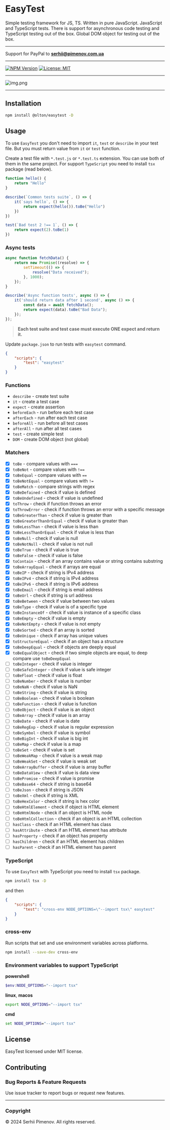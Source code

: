 # EasyTest

Simple testing framework for JS, TS. 
Written in pure JavaScript. 
JavaScript and TypeScript tests. 
There is support for asynchronous code testing and TypeScript testing out of the box.
Global DOM object for testing out of the box.

---

Support for PayPal to **serhii@pimenov.com.ua**

---

[![NPM Version](https://img.shields.io/npm/v/@olton/easytest)](https://www.npmjs.com/package/@olton/easytest)
[![License: MIT](https://img.shields.io/badge/License-MIT-blue.svg?color=7852a9)](https://opensource.org/licenses/MIT)

---

![img.png](img.png)

---

## Installation

```bash
npm install @olton/easytest -D
```

## Usage

To use `EasyTest` you don't need to import `it`, `test` or `describe` in your test file.
But you must return value from `it` or `test` function.


Create a test file with `*.test.js` or `*.test.ts` extension.
You can use both of them in the same project.
For support `TypeScript` you need to install `tsx` package (read below).
```javascript
function hello() {
    return "Hello"
}

describe(`Common tests suite`, () => {
    it(`says hello`, () => {
        return expect(hello()).toBe("Hello")
    })
})

test(`Bad test 2 !== 1`, () => {
    return expect(2).toBe(1)
})

```

### Async tests
```javascript
async function fetchData() {
    return new Promise((resolve) => {
        setTimeout(() => {
            resolve("Data received");
        }, 1000);
    });
}

describe('Async function tests', async () => {
    it('should return data after 1 second', async () => {
        const data = await fetchData();
        return expect(data).toBe("Bad Data");
    });
});
```

> **Each test suite and test case must execute ONE expect and return it.**

Update `package.json` to run tests with `easytest` command.
```json
{
    "scripts": {
        "test": "easytest"
    }
}
```

### Functions
- `describe` - create test suite
- `it` - create a test case
- `expect` - create assertion
- `beforeEach` - run before each test case
- `afterEach` - run after each test case
- `beforeAll` - run before all test cases
- `afterAll` - run after all test cases
- `test` - create simple test
- `DOM` - create DOM object (not global)

### Matchers
- [x] `toBe` - compare values with `===`
- [x] `toBeNot` - compare values with `!==`
- [x] `toBeEqual` - compare values with `==`
- [x] `toBeNotEqual` - compare values with `!=`
- [x] `toBeMatch` - compare strings with regex
- [x] `toBeDefained` - check if value is defined
- [x] `toBeUndefined` - check if value is undefined
- [x] `toThrow` - check if function throws an error
- [x] `toThrowError` - check if function throws an error with a specific message
- [x] `toBeGreaterThan` - check if value is greater than
- [x] `toBeGreaterThanOrEqual` - check if value is greater than
- [x] `toBeLessThan` - check if value is less than
- [x] `toBeLessThanOrEqual` - check if value is less than
- [x] `toBeNull` - check if value is null
- [x] `toBeNotNull` - check if value is not null
- [x] `toBeTrue` - check if value is true
- [x] `toBeFalse` - check if value is false
- [x] `toContain` - check if an array contains value or string contains substring
- [x] `toBeArrayEqual` - check if arrays are equal
- [x] `toBeIP` - check if string is IPv4 address
- [x] `toBeIPv4` - check if string is IPv4 address
- [x] `toBeIPv6` - check if string is IPv6 address
- [x] `toBeEmail` - check if string is email address
- [x] `toBeUrl` - check if string is url address
- [x] `toBeBetween` - check if value between two values
- [x] `toBeType` - check if value is of a specific type
- [x] `toBeInstanceOf` - check if value is instance of a specific class
- [x] `toBeEmpty` - check if value is empty
- [x] `toBeNotEmpty` - check if value is not empty
- [x] `toBeSorted` - check if an array is sorted
- [x] `toBeUnique` - check if array has unique values
- [x] `toStructureEqual` - check if an object has a structure
- [x] `toBeDeepEqual` - check if objects are deeply equal
- [x] `toBeEqualObject` - check if two simple objects are equal, to deep compare use `toBeDeepEqual`
- [ ] `toBeInteger` - check if value is integer
- [ ] `toBeSafeInteger` - check if value is safe integer
- [ ] `toBeFloat` - check if value is float
- [ ] `toBeNumber` - check if value is number
- [ ] `toBeNaN` - check if value is NaN
- [ ] `toBeString` - check if value is string
- [ ] `toBeBoolean` - check if value is boolean
- [ ] `toBeFunction` - check if value is function
- [ ] `toBeObject` - check if value is an object
- [ ] `toBeArray` - check if value is an array
- [ ] `toBeDate` - check if value is date
- [ ] `toBeRegExp` - check if value is regular expression
- [ ] `toBeSymbol` - check if value is symbol
- [ ] `toBeBigInt` - check if value is big int
- [ ] `toBeMap` - check if value is a map
- [ ] `toBeSet` - check if value is set
- [ ] `toBeWeakMap` - check if value is a weak map
- [ ] `toBeWeakSet` - check if value is weak set
- [ ] `toBeArrayBuffer` - check if value is array buffer
- [ ] `toBeDataView` - check if value is data view
- [ ] `toBePromise` - check if value is promise
- [ ] `toBeBase64` - check if string is base64
- [ ] `toBeJson` - check if string is JSON
- [ ] `toBeXml` - check if string is XML
- [ ] `toBeHexColor` - check if string is hex color
- [ ] `toBeHtmlElement` - check if object is HTML element
- [ ] `toBeHtmlNode` - check if an object is HTML node
- [ ] `toBeHtmlCollection` - check if an object is an HTML collection
- [ ] `hasClass` - check if an HTML element has class
- [ ] `hasAttribute` - check if an HTML element has attribute
- [ ] `hasProperty` - check if an object has property
- [ ] `hasChildren` - check if an HTML element has children
- [ ] `hasParent` - check if an HTML element has parent

### TypeScript
To use `EasyTest` with TypeScript you need to install `tsx` package.
```bash
npm install tsx -D
```
and then 
```json
{
    "scripts": {
        "test": "cross-env NODE_OPTIONS=\"--import tsx\" easytest"
    }
}
```

### cross-env
Run scripts that set and use environment variables across platforms.
```bash
npm install --save-dev cross-env
```

### Environment variables to support TypeScript

**powershell**
```powershell
$env:NODE_OPTIONS="--import tsx"
```

**linux**, **macos**
```bash
export NODE_OPTIONS="--import tsx"
```

**cmd**
```cmd
set NODE_OPTIONS="--import tsx"
```

## License
EasyTest licensed under MIT license.

## Contributing

### Bug Reports & Feature Requests
Use issue tracker to report bugs or request new features.

---
### Copyright
© 2024 Serhii Pimenov. All rights reserved.

